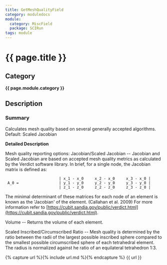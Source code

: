 ```yaml
---
title: GetMeshQualityField
category: moduledocs
module:
  category: MiscField
  package: SCIRun
tags: module
---
```


# {{ page.title }}

## Category

**{{ page.module.category }}**

## Description

### Summary

Calculates mesh quality based on several generally accepted algorithms.  Default: Scaled Jacobian

**Detailed Description**

Mesh quality reporting options:
Jacobian/Scaled Jacobian -- Jacobian and Scaled Jacobian are based on accepted mesh quality metrics as calculated by the Verdict software library.  In brief, for a single node, the Jacobian matrix is defined as:

```
                        | x_1 - x_0     x_2 - x_0     x_3 - x_0 |
 A_0 =                  | y_1 - y_0     y_2 - y_0     y_3 - y_0 |
                        | z_1 - z_0     z_2 - z_0     z_3 - z_0 |
```

The minimal determinant of these matrices for each node of an element is known as the 'Jacobian' of the element. (Callahan et al. 2009)
For more information refer to [https://cubit.sandia.gov/public/verdict.html](https://cubit.sandia.gov/public/verdict.html).

Volume -- Returns the volume of each element.

Scaled Inscribed/Circumscribed Ratio -- Mesh quality is determined by the ratio between the radii of the largest possible inscribed sphere compared to the smallest possible circumscribed sphere of each tetrahedral element.  The radius is normalized against he ratio of an equilateral tetrahedron 1:3.

{% capture url %}{% include url.md %}{% endcapture %}
{{ url }}
